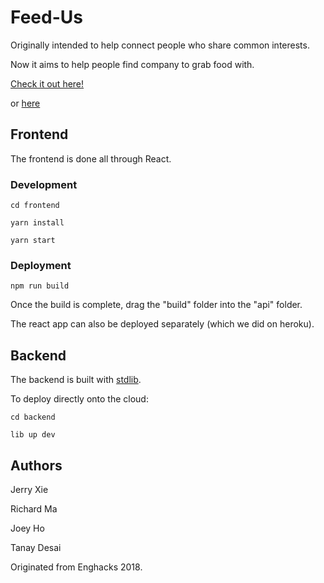 # Feed-Us
Originally intended to help connect people who share common interests.

Now it aims to help people find company to grab food with.

[Check it out here!](https://feed-us.herokuapp.com/)

or [here](https://roome.lib.id/rooMe@dev/)

## Frontend

The frontend is done all through React.

### Development
```
cd frontend

yarn install

yarn start
```

### Deployment
```
npm run build
```

Once the build is complete, drag the "build" folder into the "api" folder.

The react app can also be deployed separately (which we did on heroku).

## Backend
The backend is built with [stdlib](https://stdlib.com/).

To deploy directly onto the cloud:

```
cd backend

lib up dev
```

## Authors
Jerry Xie

Richard Ma

Joey Ho

Tanay Desai


Originated from Enghacks 2018.